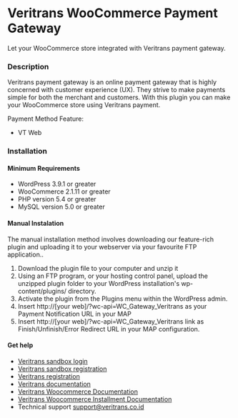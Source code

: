 Veritrans WooCommerce Payment Gateway
=====================================

Let your WooCommerce store integrated with Veritrans payment gateway.

### Description

Veritrans payment gateway is an online payment gateway that is highly concerned with customer experience (UX). They strive to make payments simple for both the merchant and customers. With this plugin you can make your WooCommerce store using Veritrans payment.

Payment Method Feature:

- VT Web

### Installation

#### Minimum Requirements

* WordPress 3.9.1 or greater
* WooCommerce 2.1.11 or greater
* PHP version 5.4 or greater
* MySQL version 5.0 or greater

#### Manual Instalation

The manual installation method involves downloading our feature-rich plugin and uploading it to your webserver via your favourite FTP application..

1. Download the plugin file to your computer and unzip it
2. Using an FTP program, or your hosting control panel, upload the unzipped plugin folder to your WordPress installation's wp-content/plugins/ directory.
3. Activate the plugin from the Plugins menu within the WordPress admin.
4. Insert http://[your web]/?wc-api=WC_Gateway_Veritrans as your Payment Notification URL in your MAP
5. Insert http://[your web]/?wc-api=WC_Gateway_Veritrans link as Finish/Unfinish/Error Redirect URL in your MAP configuration.

#### Get help

* [Veritrans sandbox login](https://my.sandbox.veritrans.co.id/)
* [Veritrans sandbox registration](https://my.sandbox.veritrans.co.id/register)
* [Veritrans registration](https://my.veritrans.co.id/register)
* [Veritrans documentation](http://docs.veritrans.co.id)
* [Veritrans Woocommerce Documentation](http://docs.veritrans.co.id/vtweb/integration_woocommerce.html)
* [Veritrans Woocommerce Installment Documentation](https://support.veritrans.co.id/hc/en-us/articles/215949477-Woocommerce-Installment-Feature)
* Technical support [support@veritrans.co.id](mailto:support@veritrans.co.id)
